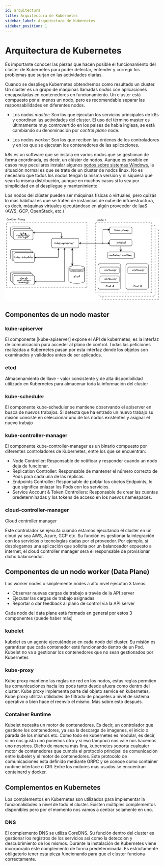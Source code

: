 ```yaml
---
id: arquitectura
title: Arquitectura de Kubernetes
sidebar_label: Arquitectura de Kubernetes
sidebar_position: 1
---
```


# Arquitectura de Kubernetes

Es importante conocer las piezas que hacen posible el funcionamiento del cluster de Kubernetes para poder detectar, entender y corregir los problemas que surjan en las actividades diarias. 

Cuando se despliega Kubernetes obtendremos como resultado un cluster. Un cluster es un grupo de máquinas llamadas _nodos_ con aplicaciones encapsuladas en contenedores en funcionamiento. Un cluster está compuesto por al menos un nodo, pero es recomendable separar las responsabilidades en diferentes nodos. 

* Los nodos *master*: Son los que ejecutan los servicios principales de k8s y coordinan las actividades del cluster. El uso del término master  es últimamente muy controvertido en los paises de habla inglesa, se está cambiando su denominación por *control plane* node. 

* Los nodos *worker*: Son los que reciben las órdenes de los controladores y en los que se ejecutan los contenedores de las
aplicaciones. 


k8s es un software que se instala en varios nodos que se gestionan de forma coordinada, es decir, un clúster de nodos. Aunque es posible en
casos muy peculiares instalar algunos [nodos sobre sistemas Windows](https://kubernetes.io/docs/setup/production-environment/windows/intro-windows-in-kubernetes/), la situación normal es que se trate de un cluster de nodos linux. No es necesario que todos los nodos tengan la misma versión y ni siquiera que sean la misma distribución, aunque en muchos casos sí lo sea por simplicidad en el despliegue y mantenimiento.

Los nodos del clúster pueden ser máquinas físicas o virtuales, pero quizás lo más habitual es que se traten de instancias de nube de
infraestructura, es decir, máquinas virtuales ejecutándose en algún proveedor de IaaS (AWS, GCP, OpenStack, etc.)

![](./01/img/01-architecture.png#center)

## Componentes de un nodo master



### kube-apiserver

El componente [kube-apiserver] expone el API de kubernetes; es la interfaz de comunicación para acceder al plano de control. Todas las peticiones realizadas a Kubernetes pasan por esta interfaz donde los objetos son examinados y validados antes de ser aplicados.

### etcd

Almacenamiento de llave - valor consistente y de alta disponibilidad utilizado en Kubernetes para almacenar toda la información del cluster

### kube-scheduler

El componente kube-scheduler se mantiene observando el apiserver en busca de nuevos trabajos. Si detecta que ha entrado un nuevo trabajo su misión consiste en seleccionar uno de los nodos existentes y asignar el nuevo trabajo

### kube-controller-manager

El componente kube-controller-manager es un binario compuesto por diferentes controladores de Kubernetes, entre los que se encuentran:

+ Node Controller: Responsable de notificar y responder cuando un nodo deja de funcionar.
+ Replication Controller: Responsable de mantener el número correcto de Pods para cada una de las réplicas.
+ Endpoints Controller: Responsable de poblar los obetos Endpoints, lo que significa enlazar los Pods con los servicios.
+ Service Account & Token Controllers: Responsable de crear las cuentas predeterminadas y los tokens de acceso en los nuevos namespaces.


### cloud-controller-manager

Cloud controller manager

Este controlador se ejecuta cuando estamos ejecutando el cluster en un cloud ya sea AWS, Azure, GCP etc. Su función es gestionar la integración con los servicios o tecnologías dadas por el proveedor. Por ejemplo, si desplegamos una aplicación que solicita por un balanceador expuesto a internet, el cloud controller manager sera el responsable de provisionar dicho balanceador. 


## Componentes de un nodo worker (Data Plane)

Los worker nodes o simplemente nodes a alto nivel ejecutan 3 tareas

+ Observar nuevas cargas de trabajo a través de la API server
+ Ejecutar las cargas de trabajo asignadas
+ Reportar o dar feedback al plano de control via la API server

Cada nodo del data plane está formado en general por estos 3 componentes (puede haber más)


### kubelet 

kubelet es un agente ejecutándose en cada nodo del cluster. Su misión es garantizar que cada contenedor esté funcionando dentro de un Pod. Kubelet no va a gestionar los contenedores que no sean gestionados por Kubernetes

### kube-proxy

Kube proxy mantiene las reglas de red en los nodos, estas reglas permiten las comunicaciones hacia los pods tanto desde afuera como dentro del cluster. Kube proxy implementa parte del objeto service en kubernetes. Kube proxy utilitza utilidades de filtrado de paquetes a nivel de sistema operativo o bien hace el reenvío el mismo. Más sobre esto después. 

### Container Runtime

Kubelet necesita un motor de contenedores. Es decir, un controlador que gestione los contenedores, ya sea la descarga de imagenes, el inicio o parada de los mismos etc. Como todo en kubernetes es modular, es decir, si no nos gusta uno ponemos otro y si eso tampoco nos vale nos hacemos uno nosotros. Dicho de manera más fina, kubernetes soporta cualquier motor de contenedores que cumpla el protocolo principal de comunicación entre kubelet y el motor de contenedores. Este protocolo de comunicaciones esta definido mediante GRPC y se conoce como container runtime interface o CRI. Entre los motores más usados se encuentran containerd y docker. 


## Complementos en Kubernetes

Los complementos en Kubernetes son utilizados para implementar la funcionalidades a nivel de todo el cluster. Existen múltiples complementos disponibles pero por el momento nos vamos a centrar solamente en uno. 

### DNS

El complemento DNS se utiliza CoreDNS. Su función dentro del cluster es gestionar los registros de los servicios asi como la detección y descubrimiento de los mismos. Durante la instalación de Kubernetes viene incorporado este complemento de forma predeterminada. Es estrictamente obligatorio tener esta pieza funcionando para que el cluster funciona correctamente. 